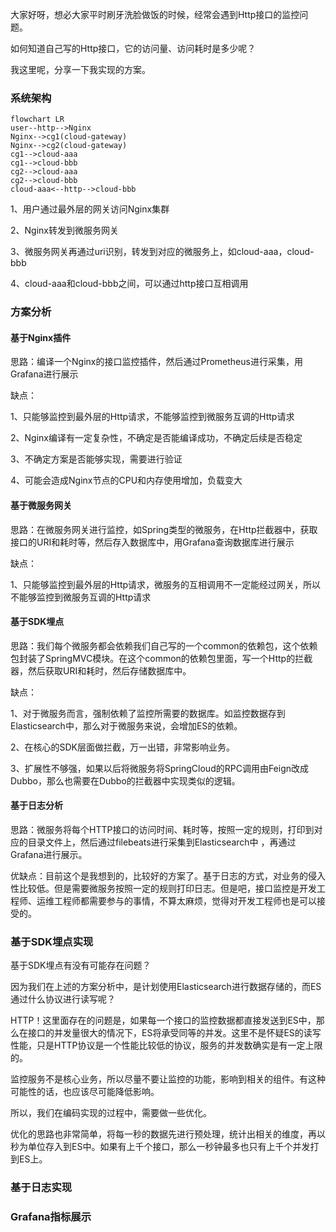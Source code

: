 大家好呀，想必大家平时刷牙洗脸做饭的时候，经常会遇到Http接口的监控问题。

如何知道自己写的Http接口，它的访问量、访问耗时是多少呢？

我这里呢，分享一下我实现的方案。



### 系统架构

```mermaid
flowchart LR
user--http-->Nginx
Nginx-->cg1(cloud-gateway)
Nginx-->cg2(cloud-gateway)
cg1-->cloud-aaa
cg1-->cloud-bbb
cg2-->cloud-aaa
cg2-->cloud-bbb
cloud-aaa<--http-->cloud-bbb

```

1、用户通过最外层的网关访问Nginx集群

2、Nginx转发到微服务网关

3、微服务网关再通过uri识别，转发到对应的微服务上，如cloud-aaa，cloud-bbb

4、cloud-aaa和cloud-bbb之间，可以通过http接口互相调用



### 方案分析

#### 基于Nginx插件

思路：编译一个Nginx的接口监控插件，然后通过Prometheus进行采集，用Grafana进行展示



缺点：

1、只能够监控到最外层的Http请求，不能够监控到微服务互调的Http请求

2、Nginx编译有一定复杂性，不确定是否能编译成功，不确定后续是否稳定

3、不确定方案是否能够实现，需要进行验证

4、可能会造成Nginx节点的CPU和内存使用增加，负载变大



#### 基于微服务网关

思路：在微服务网关进行监控，如Spring类型的微服务，在Http拦截器中，获取接口的URI和耗时等，然后存入数据库中，用Grafana查询数据库进行展示



缺点：

1、只能够监控到最外层的Http请求，微服务的互相调用不一定能经过网关，所以不能够监控到微服务互调的Http请求



#### 基于SDK埋点

思路：我们每个微服务都会依赖我们自己写的一个common的依赖包，这个依赖包封装了SpringMVC模块。在这个common的依赖包里面，写一个Http的拦截器，然后获取URI和耗时，然后存储数据库中。



缺点：

1、对于微服务而言，强制依赖了监控所需要的数据库。如监控数据存到Elasticsearch中，那么对于微服务来说，会增加ES的依赖。

2、在核心的SDK层面做拦截，万一出错，非常影响业务。

3、扩展性不够强，如果以后将微服务将SpringCloud的RPC调用由Feign改成Dubbo，那么也需要在Dubbo的拦截器中实现类似的逻辑。



#### 基于日志分析

思路：微服务将每个HTTP接口的访问时间、耗时等，按照一定的规则，打印到对应的目录文件上，然后通过filebeats进行采集到Elasticsearch中 ，再通过Grafana进行展示。



优缺点：目前这个是我想到的，比较好的方案了。基于日志的方式，对业务的侵入性比较低。但是需要微服务按照一定的规则打印日志。但是吧，接口监控是开发工程师、运维工程师都需要参与的事情，不算太麻烦，觉得对开发工程师也是可以接受的。



### 基于SDK埋点实现

基于SDK埋点有没有可能存在问题？

因为我们在上述的方案分析中，是计划使用Elasticsearch进行数据存储的，而ES通过什么协议进行读写呢？

HTTP！这里面存在的问题是，如果每一个接口的监控数据都直接发送到ES中，那么在接口的并发量很大的情况下，ES将承受同等的并发。这里不是怀疑ES的读写性能，只是HTTP协议是一个性能比较低的协议，服务的并发数确实是有一定上限的。

监控服务不是核心业务，所以尽量不要让监控的功能，影响到相关的组件。有这种可能性的话，也应该尽可能降低影响。



所以，我们在编码实现的过程中，需要做一些优化。

优化的思路也非常简单，将每一秒的数据先进行预处理，统计出相关的维度，再以秒为单位存入到ES中。如果有上千个接口，那么一秒钟最多也只有上千个并发打到ES上。





### 基于日志实现







### Grafana指标展示



